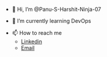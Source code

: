 - 👋 Hi, I’m @Panu-S-Harshit-Ninja-07
<!--- - 👀 I’m interested in ... --->
- 🌱 I’m currently learning DevOps
<!--- - 💞️ I’m looking to collaborate on projects --->
- 📫 How to reach me
    -   [Linkedin](www.linkedin.com/in/panusharshit 'Let\'s Connect')
    -   [ Email ](harshitpanu7900@gmail.com )
<!--- - 😄 Pronouns: 
- ⚡ Fun fact: ... --->

<!---
Panu-S-Harshit-Ninja-07/Panu-S-Harshit-Ninja-07 is a ✨ special ✨ repository because its `README.md` (this file) appears on your GitHub profile.
You can click the Preview link to take a look at your changes.
--->
